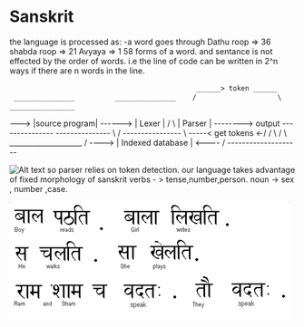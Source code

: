 # Sanskrit

the language is processed as:
-a word goes through
Dathu roop   => 36
shabda roop  => 21
Avyaya       => 1
58 forms of a word.
and sentance is not effected by the order of words.
i.e the line of code can be written in 2^n ways if there are n words in the line.


                                                  ______> token ______
     _______________          _______________    /                    \  ________________
---> |source program| ------> |     Lexer    |  /                      \ |    Parser     | --------> output
     ---------------          ---------------   \                      / ----------------
                                     \           \-----< get tokens <-/       /
                                      \                                      /
                                       \        ____________________        /
                                        \----> |  Indexed database | <---- /
                                                --------------------


![Alt text](/Users/teja/Desktop/plan.png?raw=true " source : http://www.vedicsciences.net/articles/sanskrit-nasa.html ")
so parser relies on token detection.
our language takes advantage of fixed morphology of sanskrit
verbs - > tense,number,person.
noun -> sex , number ,case.

![Alt text](/Pictures/fig1.gif?raw=true " source : http://www.vedicsciences.net/articles/sanskrit-nasa.html ")

